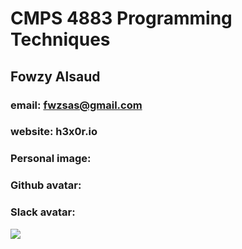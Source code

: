 # CMPS 4883 Programming Techniques
## Fowzy Alsaud
### email:  fwzsas@gmail.com
### website: h3x0r.io
### Personal image:
### Github avatar:
### Slack avatar:
<img src="https://ca.slack-edge.com/TBMBG710S-U01K82Q4J4Q-e694de4b79ef-512">
